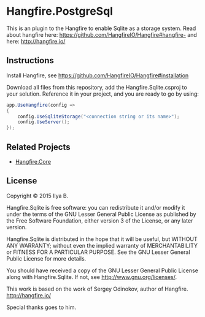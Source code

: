 Hangfire.PostgreSql
===================
This is an plugin to the Hangfire to enable Sqlite as a storage system.
Read about hangfire here: https://github.com/HangfireIO/Hangfire#hangfire-
and here: http://hangfire.io/

Instructions
------------
Install Hangfire, see https://github.com/HangfireIO/Hangfire#installation

Download all files from this repository, add the Hangfire.Sqlite.csproj to your solution.
Reference it in your project, and you are ready to go by using:

```csharp
app.UseHangfire(config =>
{
    config.UseSqliteStorage("<connection string or its name>");
    config.UseServer();
});
```


Related Projects
-----------------

* [Hangfire.Core](https://github.com/HangfireIO/Hangfire)

License
--------

Copyright © 2015 Ilya B.

Hangfire.Sqlite is free software: you can redistribute it and/or modify
it under the terms of the GNU Lesser General Public License as 
published by the Free Software Foundation, either version 3 
of the License, or any later version.

Hangfire.Sqlite  is distributed in the hope that it will be useful,
but WITHOUT ANY WARRANTY; without even the implied warranty of
MERCHANTABILITY or FITNESS FOR A PARTICULAR PURPOSE.  See the
GNU Lesser General Public License for more details.

You should have received a copy of the GNU Lesser General Public 
License along with Hangfire.Sqlite. If not, see <http://www.gnu.org/licenses/>.

This work is based on the work of Sergey Odinokov, author of 
Hangfire. <http://hangfire.io/>
  
   Special thanks goes to him.